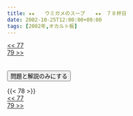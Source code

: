 ```yaml
---
title: ★★　　ウミガメのスープ　　★★　７８杯日
date: 2002-10-25T12:00:00+09:00
tags: [2002年,オカルト板]
---
```

<div class="th_left"><a href="../77"><< 77</a></div>
<div class="th_right"><a href="../79">79 >></a></div>
<br><br>
<script src="../../js/cupsoup.js"></script>
<form>
<input type="button" value="問題と解説のみにする" onClick="toggleCupsoup()">
</form>
{{< 78 >}}
<div class="th_left"><a href="../77"><< 77</a></div>
<div class="th_right"><a href="../79">79 >></a></div>